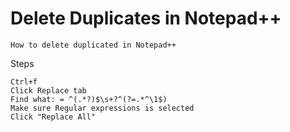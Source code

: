 # Delete Duplicates in Notepad++

    How to delete duplicated in Notepad++
    
Steps

    Ctrl+f
    Click Replace tab
    Find what: = ^(.*?)$\s+?^(?=.*^\1$)
    Make sure Regular expressions is selected
    Click "Replace All"